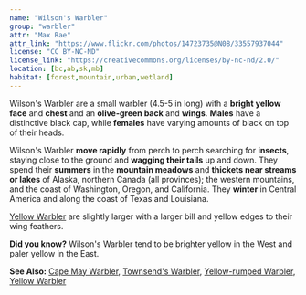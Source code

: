```yaml
---
name: "Wilson's Warbler"
group: "warbler"
attr: "Max Rae"
attr_link: "https://www.flickr.com/photos/14723735@N08/33557937044"
license: "CC BY-NC-ND"
license_link: "https://creativecommons.org/licenses/by-nc-nd/2.0/"
location: [bc,ab,sk,mb]
habitat: [forest,mountain,urban,wetland]
---
```

Wilson's Warbler are a small warbler (4.5-5 in long) with a **bright yellow face** and **chest** and an **olive-green back** and **wings**. **Males** have a distinctive black cap, while **females** have varying amounts of black on top of their heads.

Wilson's Warbler **move rapidly** from perch to perch searching for **insects**, staying close to the ground and **wagging their tails** up and down. They spend their **summers** in the **mountain meadows** and **thickets near streams or lakes** of Alaska, northern Canada (all provinces); the western mountains, and the coast of Washington, Oregon, and California. They **winter** in Central America and along the coast of Texas and Louisiana.

[Yellow Warbler](/birds/yellwarb) are slightly larger with a larger bill and yellow edges to their wing feathers.

**Did you know?** Wilson's Warbler tend to be brighter yellow in the West and paler yellow in the East.

<!-- generated, do not edit -->
**See Also:**
[Cape May Warbler](/birds/capewarb),
[Townsend's Warbler](/birds/townwarb),
[Yellow-rumped Warbler](/birds/yellrump),
[Yellow Warbler](/birds/yellwarb)
